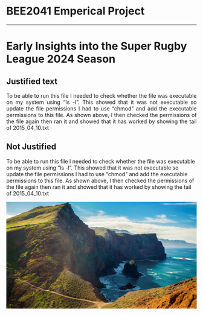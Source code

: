 # BEE2041 Emperical Project

---
# Early Insights into the Super Rugby League 2024 Season

## Justified text
<div style="text-align: justify;">
To be able to run this file I needed to check whether the file was executable on my system using “ls -l”. This showed that it was not executable so update the file permissions I had to use “chmod” and add the executable permissions to this file. As shown above, I then checked the permissions of the file again then ran it and showed that it has worked by showing the tail of 2015_04_10.txt
</div>

## Not Justified
To be able to run this file I needed to check whether the file was executable on my system using “ls -l”. This showed that it was not executable so update the file permissions I had to use “chmod” and add the executable permissions to this file. As shown above, I then checked the permissions of the file again then ran it and showed that it has worked by showing the tail of 2015_04_10.txt

![Alt text](https://github.com/rjm-16/TestingGitFromWindows/blob/main/Testing%20image%20for%20Hackmd.jpg?raw=true)
